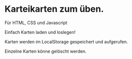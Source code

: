 # Karteikarten zum üben. 
Für HTML, CSS und Javascript

Einfach Karten laden und loslegen!


Karten werden im LocalStorage gespeichert und aufgerufen.

Einzelne Karten könne gelöscht werden.




